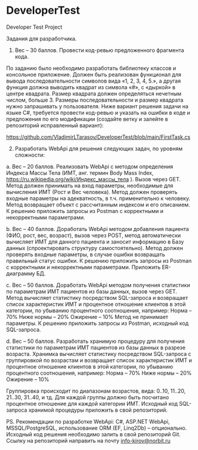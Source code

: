 # DeveloperTest
Developer Test Project


Задания для разработчика.

1.	Вес – 30 баллов. Провести код-ревью предложенного фрагмента кода. 

По заданию было необходимо разработать библиотеку классов и консольное приложение. Должен быть реализован функционал для вывода последовательности символов вида «1, 2, 3, 4, 5.», а другая функция должна выводить квадрат из символа «#», с «дыркой» в центре квадрата. Размер квадрата должен определяться нечетным числом, больше 3. Размеры последовательности и размер квадрата нужно запрашивать у пользователя.
Ниже вариант решения задачи на языке C#, требуется провести код-ревью и указать на ошибки в коде и предложения по его модификации (создайте ветку и залейте в репозиторий исправленный вариант):

https://github.com/VladimirLTarasov/DeveloperTest/blob/main/FirstTask.cs 


2.	Разработать WebApi для решения следующих задач, по уровням сложности:

a.	Вес – 20 баллов.
Реализовать WebApi с методом определения Индекса Массы Тела (ИМТ, анг. термин Body Mass Index, https://ru.wikipedia.org/wiki/Индекс_массы_тела ). Вызов через GET. Метод должен принимать на вход параметры, необходимые для вычисления ИМТ (Рост и Вес человека). Метод должен проверять входные параметры на адекватность, в т.ч. применительно к человеку. Метод возвращает объект с рассчитанным индексом и его описанием.
К решению приложить запросы из Postman с корректными и некорректными параметрами.

b.	Вес – 40 баллов.
Доработать WebApi методом добавления пациента (ФИО, рост, вес, возраст), вызов через POST, метод автоматически вычисляет ИМТ для данного пациента и заносит информацию в Базу данных (спроектировать структуру самостоятельно). Метод должен проверять входные параметры, в случае ошибки возвращать правильный статус ошибки. 
К решению приложить запросы из Postman с корректными и некорректными параметрами. Приложить ER-диаграмму БД.

c.	Вес – 50 баллов.
Доработать WebApi методом получения статистики по параметрам ИМТ пациентов из базы данных, вызов через GET. Метод вычисляет статистику посредством SQL-запроса и возвращает список характеристик ИМТ и процентное отношение клиентов в этой категории, по убыванию процентного соотношения, например:
Норма – 70%
Ниже нормы – 20%
Ожирение – 10%
Метод не принимает параметры.
К решению приложить запросы из Postman, исходный код SQL-запроса.

d.	Вес – 50 баллов.
Разработать хранимую процедуру для получения статистики по параметрам ИМТ пациентов из базы данных в разрезе возраста. Хранимка вычисляет статистику посредством SQL-запроса с группировкой по возрастам и возвращает список характеристик ИМТ и процентное отношение клиентов в этой категории, по убыванию процентного соотношения, например:
Норма – 70%
Ниже нормы – 20%
Ожирение – 10%

Группировка происходит по диапазонам возрастов, вида: 
0..10,
11..20,
21..30,
31..40, и тд. Для каждой группы должно быть посчитано процентное отношение для каждой категории ИМТ.
Исходный код SQL-запроса хранимой процедуры приложить в свой репозиторий.


PS.
Рекомендации по разработке WebApi: C#, ASP.NET WebApi, MSSQL/PostgreSQL, использование ORM (EF, Linq2Db) – опционально.
Исходный код решения необходимо залить в свой репозиторий Git.
Ссылку на репозиторий направить на почту info-kirov@norbit.ru
